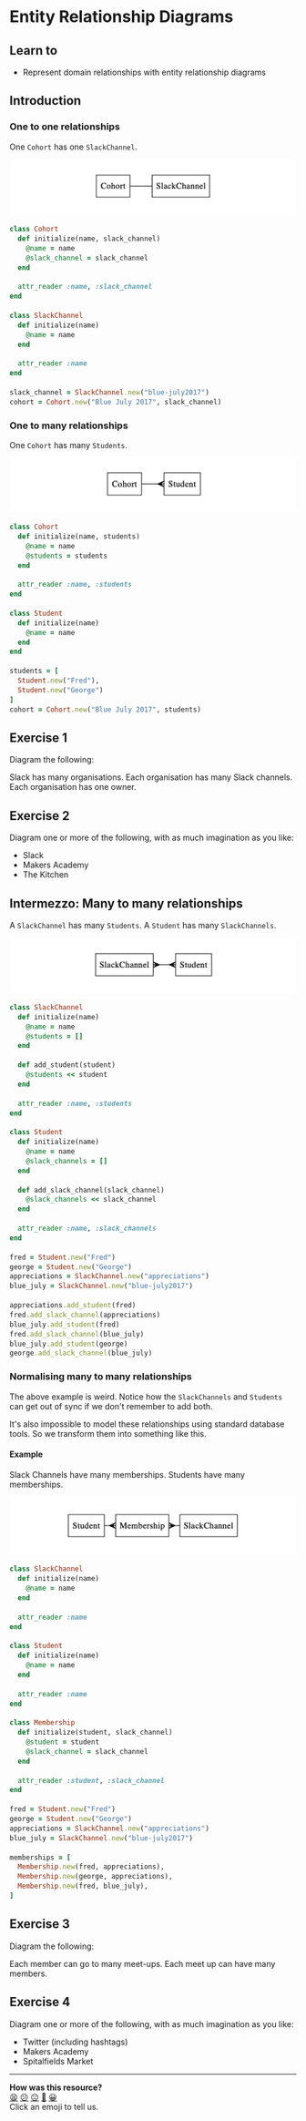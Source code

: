 Entity Relationship Diagrams
============================

## Learn to

* Represent domain relationships with entity relationship diagrams

## Introduction

### One to one relationships

One `Cohort` has one `SlackChannel`.

![one-to-one relationship](./diagrams/one-to-one.png)

```ruby
class Cohort
  def initialize(name, slack_channel)
    @name = name
    @slack_channel = slack_channel
  end

  attr_reader :name, :slack_channel
end

class SlackChannel
  def initialize(name)
    @name = name
  end

  attr_reader :name
end

slack_channel = SlackChannel.new("blue-july2017")
cohort = Cohort.new("Blue July 2017", slack_channel)
```

### One to many relationships

One `Cohort` has many `Students`.

![one-to-many relationship](./diagrams/one-to-many.png)

```ruby
class Cohort
  def initialize(name, students)
    @name = name
    @students = students
  end

  attr_reader :name, :students
end

class Student
  def initialize(name)
    @name = name
  end
end

students = [
  Student.new("Fred"),
  Student.new("George")
]
cohort = Cohort.new("Blue July 2017", students)
```

## Exercise 1

Diagram the following:

Slack has many organisations. Each organisation has many Slack channels. Each organisation has one owner.

## Exercise 2

Diagram one or more of the following, with as much imagination as you like:

* Slack
* Makers Academy
* The Kitchen

## Intermezzo: Many to many relationships

A `SlackChannel` has many `Students`.
A `Student` has many `SlackChannels`.

![many-to-many relationship](./diagrams/many-to-many1.png)

```ruby
class SlackChannel
  def initialize(name)
    @name = name
    @students = []
  end

  def add_student(student)
    @students << student
  end

  attr_reader :name, :students
end

class Student
  def initialize(name)
    @name = name
    @slack_channels = []
  end

  def add_slack_channel(slack_channel)
    @slack_channels << slack_channel
  end

  attr_reader :name, :slack_channels
end

fred = Student.new("Fred")
george = Student.new("George")
appreciations = SlackChannel.new("appreciations")
blue_july = SlackChannel.new("blue-july2017")

appreciations.add_student(fred)
fred.add_slack_channel(appreciations)
blue_july.add_student(fred)
fred.add_slack_channel(blue_july)
blue_july.add_student(george)
george.add_slack_channel(blue_july)
```

### Normalising many to many relationships

The above example is weird. Notice how the `SlackChannels` and `Students` can get out of sync if we don't remember to add both.

It's also impossible to model these relationships using standard database tools. So we transform them into something like this.

#### Example

Slack Channels have many memberships.
Students have many memberships.

![many-to-many relationship](./diagrams/many-to-many2.png)

```ruby
class SlackChannel
  def initialize(name)
    @name = name
  end

  attr_reader :name
end

class Student
  def initialize(name)
    @name = name
  end

  attr_reader :name
end

class Membership
  def initialize(student, slack_channel)
    @student = student
    @slack_channel = slack_channel
  end

  attr_reader :student, :slack_channel
end

fred = Student.new("Fred")
george = Student.new("George")
appreciations = SlackChannel.new("appreciations")
blue_july = SlackChannel.new("blue-july2017")

memberships = [
  Membership.new(fred, appreciations),
  Membership.new(george, appreciations),
  Membership.new(fred, blue_july),
]
```

## Exercise 3

Diagram the following:

Each member can go to many meet-ups. Each meet up can have many members.

## Exercise 4

Diagram one or more of the following, with as much imagination as you like:

* Twitter (including hashtags)
* Makers Academy
* Spitalfields Market

<!-- BEGIN GENERATED SECTION DO NOT EDIT -->

---

**How was this resource?**  
[😫](https://airtable.com/shrUJ3t7KLMqVRFKR?prefill_Repository=skills-workshops&prefill_File=practicals/databases/entity_relationship_diagrams.md&prefill_Sentiment=😫) [😕](https://airtable.com/shrUJ3t7KLMqVRFKR?prefill_Repository=skills-workshops&prefill_File=practicals/databases/entity_relationship_diagrams.md&prefill_Sentiment=😕) [😐](https://airtable.com/shrUJ3t7KLMqVRFKR?prefill_Repository=skills-workshops&prefill_File=practicals/databases/entity_relationship_diagrams.md&prefill_Sentiment=😐) [🙂](https://airtable.com/shrUJ3t7KLMqVRFKR?prefill_Repository=skills-workshops&prefill_File=practicals/databases/entity_relationship_diagrams.md&prefill_Sentiment=🙂) [😀](https://airtable.com/shrUJ3t7KLMqVRFKR?prefill_Repository=skills-workshops&prefill_File=practicals/databases/entity_relationship_diagrams.md&prefill_Sentiment=😀)  
Click an emoji to tell us.

<!-- END GENERATED SECTION DO NOT EDIT -->
